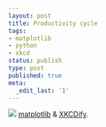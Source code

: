 ```yaml
---
layout: post
title: Productivity cycle
tags:
- matplotlib
- python
- xkcd
status: publish
type: post
published: true
meta:
  _edit_last: '1'
---
```


![](https://dl.dropboxusercontent.com/u/308058/blogimages/2012/10/productivity2.png)
<a href="http://matplotlib.org/" target="_blank">matplotlib</a> &amp; <a href="http://jakevdp.github.com/blog/2012/10/07/xkcd-style-plots-in-matplotlib/" target="_blank">XKCDify</a>.
